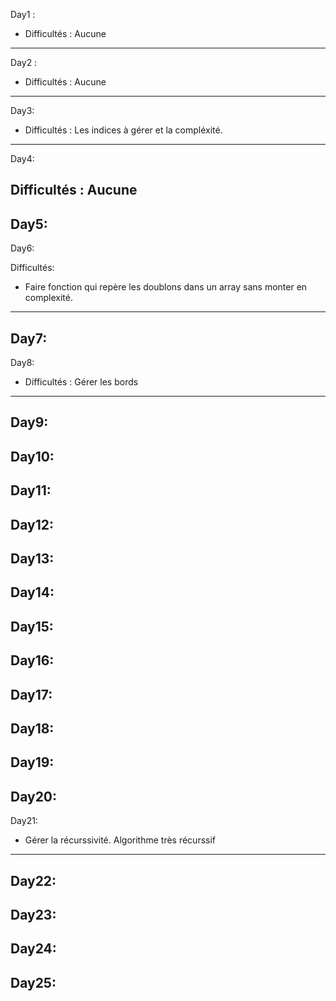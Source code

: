 Day1 : 

- Difficultés : Aucune 

---
Day2 :

- Difficultés : Aucune
---
Day3:
- Difficultés : Les indices à gérer et la compléxité.
---
Day4:

Difficultés : Aucune
---
Day5:
---
Day6:

Difficultés: 

- Faire fonction qui repère les doublons dans un array sans monter en complexité.
---
Day7:
---
Day8:

- Difficultés : Gérer les bords 
---
Day9:
---
Day10:
---
Day11:
---
Day12:
---
Day13:
---
Day14:
---
Day15:
---
Day16:
---
Day17:
---
Day18:
---
Day19:
---
Day20:
---
Day21: 
- Gérer la récurssivité. Algorithme très récurssif
---
Day22:
---
Day23:
---
Day24:
---
Day25:
---
